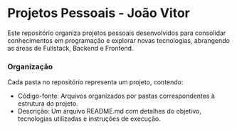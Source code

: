 # Projetos Pessoais - João Vitor
 Este repositório organiza projetos pessoais desenvolvidos para consolidar conhecimentos em programação e explorar novas tecnologias, abrangendo as áreas de Fullstack, Backend e Frontend.

### Organização
Cada pasta no repositório representa um projeto, contendo:

- Código-fonte: Arquivos organizados por pastas correspondentes à estrutura do projeto.
- Descrição: Um arquivo README.md com detalhes do objetivo, tecnologias utilizadas e instruções de execução.
